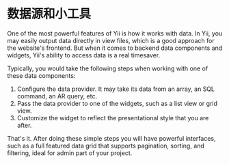 数据源和小工具
========================

One of the most powerful features of Yii is how it works with data. In Yii, you may easily output data directly in view files, which is a good approach
for the website's frontend. But when it comes to backend data components and widgets, Yii's ability to access data is a real timesaver.

Typically, you would take the following steps when working with one of these data components:

1. Configure the data provider. It may take its data from an array, an SQL command, an AR query, etc.
2. Pass the data provider to one of the widgets, such as a list view or grid view.
3. Customize the widget to reflect the presentational style that you are after.

That's it. After doing these simple steps you will have powerful interfaces, such as a full featured data grid that supports pagination, sorting, and
filtering, ideal for admin part of your project.
